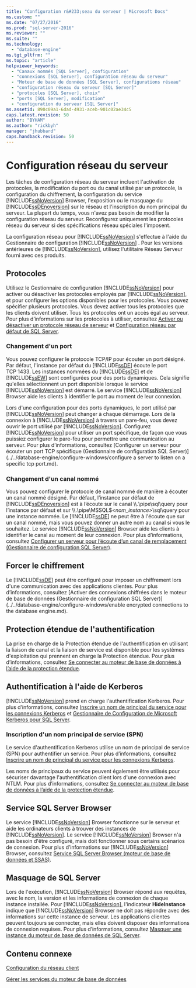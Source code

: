 ```yaml
---
title: "Configuration r&#233;seau du serveur | Microsoft Docs"
ms.custom: ""
ms.date: "07/27/2016"
ms.prod: "sql-server-2016"
ms.reviewer: ""
ms.suite: ""
ms.technology: 
  - "database-engine"
ms.tgt_pltfrm: ""
ms.topic: "article"
helpviewer_keywords: 
  - "Canaux nommés [SQL Server], configuration"
  - "connexions [SQL Server], configuration réseau du serveur"
  - "Moteur de base de données [SQL Server], configurations réseau"
  - "configuration réseau du serveur [SQL Server]"
  - "protocoles [SQL Server], choix"
  - "ports [SQL Server], modification"
  - "configuration du serveur [SQL Server]"
ms.assetid: 890c09a1-6dad-4931-aceb-901c02ae34c5
caps.latest.revision: 50
author: "BYHAM"
ms.author: "rickbyh"
manager: "jhubbard"
caps.handback.revision: 50
---
```

# Configuration r&#233;seau du serveur
  Les tâches de configuration réseau du serveur incluent l'activation de protocoles, la modification du port ou du canal utilisé par un protocole, la configuration du chiffrement, la configuration du service [!INCLUDE[ssNoVersion](../../includes/ssnoversion-md.md)] Browser, l'exposition ou le masquage du [!INCLUDE[ssDEnoversion](../../includes/ssdenoversion-md.md)] sur le réseau et l'inscription du nom principal du serveur. La plupart du temps, vous n'avez pas besoin de modifier la configuration réseau du serveur. Reconfigurez uniquement les protocoles réseau du serveur si des spécifications réseau spéciales l'imposent.  
  
 La configuration réseau pour [!INCLUDE[ssNoVersion](../../includes/ssnoversion-md.md)] s'effectue à l'aide du Gestionnaire de configuration [!INCLUDE[ssNoVersion](../../includes/ssnoversion-md.md)] . Pour les versions antérieures de [!INCLUDE[ssNoVersion](../../includes/ssnoversion-md.md)], utilisez l'utilitaire Réseau Serveur fourni avec ces produits.  
  
## Protocoles  
 Utilisez le Gestionnaire de configuration [!INCLUDE[ssNoVersion](../../includes/ssnoversion-md.md)] pour activer ou désactiver les protocoles employés par [!INCLUDE[ssNoVersion](../../includes/ssnoversion-md.md)], et pour configurer les options disponibles pour les protocoles. Vous pouvez spécifier plusieurs protocoles. Vous devez activer tous les protocoles que les clients doivent utiliser. Tous les protocoles ont un accès égal au serveur. Pour plus d’informations sur les protocoles à utiliser, consultez [Activer ou désactiver un protocole réseau de serveur](../../database-engine/configure-windows/enable-or-disable-a-server-network-protocol.md) et [Configuration réseau par défaut de SQL Server](../../database-engine/configure-windows/default-sql-server-network-protocol-configuration.md).  
  
### Changement d'un port  
 Vous pouvez configurer le protocole TCP/IP pour écouter un port désigné. Par défaut, l'instance par défaut du [!INCLUDE[ssDE](../../includes/ssde-md.md)] écoute le port TCP 1433. Les instances nommées du [!INCLUDE[ssDE](../../includes/ssde-md.md)] et de [!INCLUDE[ssEW](../../includes/ssew-md.md)] sont configurées pour des ports dynamiques. Cela signifie qu'elles sélectionnent un port disponible lorsque le service [!INCLUDE[ssNoVersion](../../includes/ssnoversion-md.md)] est démarré. Le service [!INCLUDE[ssNoVersion](../../includes/ssnoversion-md.md)] Browser aide les clients à identifier le port au moment de leur connexion.  
  
 Lors d'une configuration pour des ports dynamiques, le port utilisé par [!INCLUDE[ssNoVersion](../../includes/ssnoversion-md.md)] peut changer à chaque démarrage. Lors de la connexion à [!INCLUDE[ssNoVersion](../../includes/ssnoversion-md.md)] à travers un pare-feu, vous devez ouvrir le port utilisé par [!INCLUDE[ssNoVersion](../../includes/ssnoversion-md.md)]. Configurez [!INCLUDE[ssNoVersion](../../includes/ssnoversion-md.md)] pour utiliser un port spécifique, de façon que vous puissiez configurer le pare-feu pour permettre une communication au serveur. Pour plus d’informations, consultez [Configurer un serveur pour écouter un port TCP spécifique &#40;Gestionnaire de configuration SQL Server&#41;](../../database-engine/configure-windows/configure a server to listen on a specific tcp port.md).  
  
### Changement d'un canal nommé  
 Vous pouvez configurer le protocole de canal nommé de manière à écouter un canal nommé désigné. Par défaut, l’instance par défaut de [!INCLUDE[ssDEnoversion](../../includes/ssdenoversion-md.md)] est à l’écoute sur le canal \\\\.\pipe\sql\query pour l’instance par défaut et sur \\\\.\pipe\MSSQL$*\<nom_instance>*\sql\query pour une instance nommée. Le [!INCLUDE[ssDE](../../includes/ssde-md.md)] ne peut être à l'écoute que sur un canal nommé, mais vous pouvez donner un autre nom au canal si vous le souhaitez. Le service [!INCLUDE[ssNoVersion](../../includes/ssnoversion-md.md)] Browser aide les clients à identifier le canal au moment de leur connexion. Pour plus d’informations, consultez [Configurer un serveur pour l’écoute d’un canal de remplacement &#40;Gestionnaire de configuration SQL Server&#41;](../../database-engine/configure-windows/configure-a-server-to-listen-on-an-alternate-pipe.md).  
  
## Forcer le chiffrement  
 Le [!INCLUDE[ssDE](../../includes/ssde-md.md)] peut être configuré pour imposer un chiffrement lors d'une communication avec des applications clientes. Pour plus d’informations, consultez [Activer des connexions chiffrées dans le moteur de base de données &#40;Gestionnaire de configuration SQL Server&#41;](../../database-engine/configure-windows/enable encrypted connections to the database engine.md).  
  
## Protection étendue de l'authentification  
 La prise en charge de la Protection étendue de l'authentification en utilisant la liaison de canal et la liaison de service est disponible pour les systèmes d'exploitation qui prennent en charge la Protection étendue. Pour plus d’informations, consultez [Se connecter au moteur de base de données à l’aide de la protection étendue](../../database-engine/configure-windows/connect-to-the-database-engine-using-extended-protection.md).  
  
## Authentification à l'aide de Kerberos  
 [!INCLUDE[ssNoVersion](../../includes/ssnoversion-md.md)] prend en charge l'authentification Kerberos. Pour plus d’informations, consultez [Inscrire un nom de principal du service pour les connexions Kerberos](../../database-engine/configure-windows/register-a-service-principal-name-for-kerberos-connections.md) et [Gestionnaire de Configuration de Microsoft Kerberos pour SQL Server](http://www.microsoft.com/download/details.aspx?id=39046).  
  
### Inscription d'un nom principal de service (SPN)  
 Le service d'authentification Kerberos utilise un nom de principal de service (SPN) pour authentifier un service. Pour plus d’informations, consultez [Inscrire un nom de principal du service pour les connexions Kerberos](../../database-engine/configure-windows/register-a-service-principal-name-for-kerberos-connections.md).  
  
 Les noms de principaux du service peuvent également être utilisés pour sécuriser davantage l'authentification client lors d'une connexion avec NTLM. Pour plus d’informations, consultez [Se connecter au moteur de base de données à l’aide de la protection étendue](../../database-engine/configure-windows/connect-to-the-database-engine-using-extended-protection.md).  
  
## Service SQL Server Browser  
 Le service [!INCLUDE[ssNoVersion](../../includes/ssnoversion-md.md)] Browser fonctionne sur le serveur et aide les ordinateurs clients à trouver des instances de [!INCLUDE[ssNoVersion](../../includes/ssnoversion-md.md)]. Le service [!INCLUDE[ssNoVersion](../../includes/ssnoversion-md.md)] Browser n'a pas besoin d'être configuré, mais doit fonctionner sous certains scénarios de connexion. Pour plus d’informations sur [!INCLUDE[ssNoVersion](../../includes/ssnoversion-md.md)] Browser, consultez [Service SQL Server Browser &#40;moteur de base de données et SSAS&#41;](../../database-engine/configure-windows/sql-server-browser-service-database-engine-and-ssas.md).  
  
## Masquage de SQL Server  
 Lors de l'exécution, [!INCLUDE[ssNoVersion](../../includes/ssnoversion-md.md)] Browser répond aux requêtes, avec le nom, la version et les informations de connexion de chaque instance installée. Pour [!INCLUDE[ssNoVersion](../../includes/ssnoversion-md.md)], l'indicateur **HideInstance** indique que [!INCLUDE[ssNoVersion](../../includes/ssnoversion-md.md)] Browser ne doit pas répondre avec des informations sur cette instance de serveur. Les applications clientes peuvent toujours se connecter, mais elles doivent disposer des informations de connexion requises. Pour plus d’informations, consultez [Masquer une instance du moteur de base de données de SQL Server](../../database-engine/configure-windows/hide-an-instance-of-sql-server-database-engine.md).  
  
## Contenu connexe  
 [Configuration du réseau client](../../database-engine/configure-windows/client-network-configuration.md)  
  
 [Gérer les services du moteur de base de données](../../database-engine/configure-windows/manage-the-database-engine-services.md)  
  
  